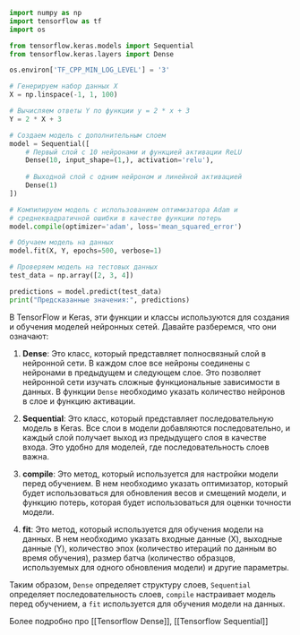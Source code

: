 ```python
import numpy as np
import tensorflow as tf
import os

from tensorflow.keras.models import Sequential
from tensorflow.keras.layers import Dense

os.environ['TF_CPP_MIN_LOG_LEVEL'] = '3'

# Генерируем набор данных X
X = np.linspace(-1, 1, 100)

# Вычисляем ответы Y по функции y = 2 * x + 3
Y = 2 * X + 3

# Создаем модель с дополнительным слоем
model = Sequential([
	# Первый слой с 10 нейронами и функцией активации ReLU
	Dense(10, input_shape=(1,), activation='relu'),
	
	# Выходной слой с одним нейроном и линейной активацией
	Dense(1)
])

# Компилируем модель с использованием оптимизатора Adam и 
# среднеквадратичной ошибки в качестве функции потерь
model.compile(optimizer='adam', loss='mean_squared_error')

# Обучаем модель на данных
model.fit(X, Y, epochs=500, verbose=1)

# Проверяем модель на тестовых данных
test_data = np.array([2, 3, 4])

predictions = model.predict(test_data)
print("Предсказанные значения:", predictions)

```

В TensorFlow и Keras, эти функции и классы используются для создания и обучения моделей нейронных сетей. Давайте разберемся, что они означают:

1. **Dense**: Это класс, который представляет полносвязный слой в нейронной сети. В каждом слое все нейроны соединены с нейронами в предыдущем и следующем слое. Это позволяет нейронной сети изучать сложные функциональные зависимости в данных. В функции `Dense` необходимо указать количество нейронов в слое и функцию активации.
    
2. **Sequential**: Это класс, который представляет последовательную модель в Keras. Все слои в модели добавляются последовательно, и каждый слой получает выход из предыдущего слоя в качестве входа. Это удобно для моделей, где последовательность слоев важна.
    
3. **compile**: Это метод, который используется для настройки модели перед обучением. В нем необходимо указать оптимизатор, который будет использоваться для обновления весов и смещений модели, и функцию потерь, которая будет использоваться для оценки точности модели.
    
4. **fit**: Это метод, который используется для обучения модели на данных. В нем необходимо указать входные данные (X), выходные данные (Y), количество эпох (количество итераций по данным во время обучения), размер батча (количество образцов, используемых для одного обновления модели) и другие параметры.
    

Таким образом, `Dense` определяет структуру слоев, `Sequential` определяет последовательность слоев, `compile` настраивает модель перед обучением, а `fit` используется для обучения модели на данных.

Более подробно про [[Tensorflow Dense]], [[Tensorflow Sequential]]
